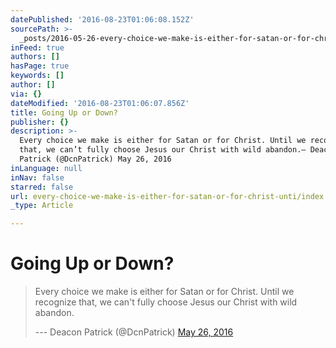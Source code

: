```yaml
---
datePublished: '2016-08-23T01:06:08.152Z'
sourcePath: >-
  _posts/2016-05-26-every-choice-we-make-is-either-for-satan-or-for-christ-unti.md
inFeed: true
authors: []
hasPage: true
keywords: []
author: []
via: {}
dateModified: '2016-08-23T01:06:07.856Z'
title: Going Up or Down?
publisher: {}
description: >-
  Every choice we make is either for Satan or for Christ. Until we recognize
  that, we can’t fully choose Jesus our Christ with wild abandon.— Deacon
  Patrick (@DcnPatrick) May 26, 2016
inLanguage: null
inNav: false
starred: false
url: every-choice-we-make-is-either-for-satan-or-for-christ-unti/index.html
_type: Article

---
```

# Going Up or Down?

> Every choice we make is either for Satan or for Christ. Until we recognize that, we can't fully choose Jesus our Christ with wild abandon.
> 
> --- Deacon Patrick (@DcnPatrick) [May 26, 2016][0]



[0]: https://twitter.com/DcnPatrick/status/735920721319186432